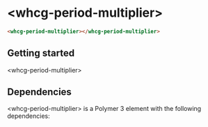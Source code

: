 # &lt;whcg-period-multiplier&gt;

```html
<whcg-period-multiplier></whcg-period-multiplier>
```

## Getting started 

&lt;whcg-period-multiplier&gt;

## Dependencies

&lt;whcg-period-multiplier&gt; is a Polymer 3 element with the following dependencies:
